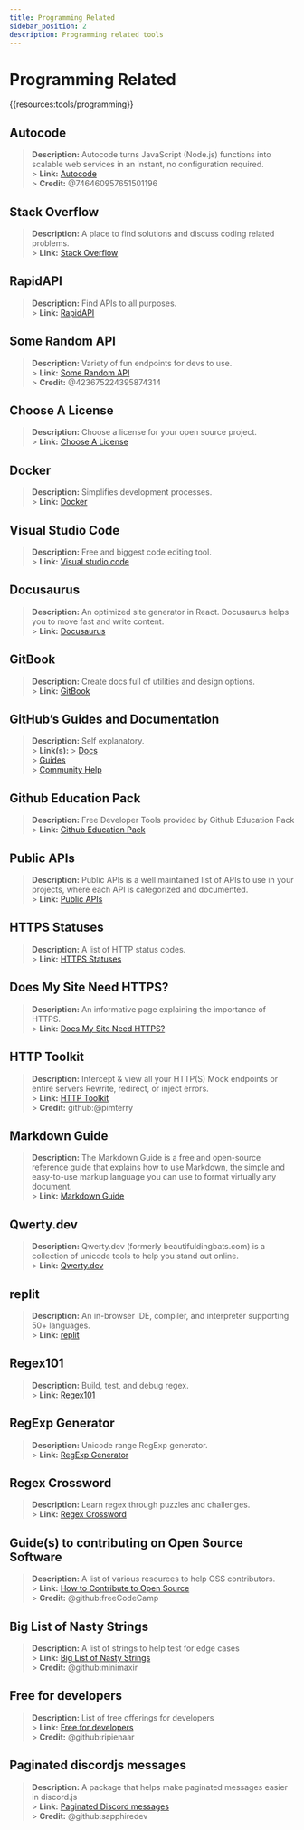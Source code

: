 ```yaml
---
title: Programming Related
sidebar_position: 2
description: Programming related tools
---
```


# Programming Related

{{resources:tools/programming}}

## **Autocode**

> **Description:** Autocode turns JavaScript (Node.js) functions into scalable web services in an instant, no configuration required. <br/> > **Link:** [Autocode](https://autocode.com/) <br/> > **Credit:** @746460957651501196

## **Stack Overflow**

> **Description:** A place to find solutions and discuss coding related problems. <br/> > **Link:** [Stack Overflow](https://stackoverflow.com/)

## **RapidAPI**

> **Description:** Find APIs to all purposes. <br/> > **Link:** [RapidAPI](https://rapidapi.com/)

## **Some Random API**

> **Description:** Variety of fun endpoints for devs to use. <br/> > **Link:** [Some Random API](https://some-random-api.ml/) <br/> > **Credit:** @423675224395874314

## **Choose A License**

> **Description:** Choose a license for your open source project. <br/> > **Link:** [Choose A License](https://choosealicense.com/)

## **Docker**

> **Description:** Simplifies development processes. <br/> > **Link:** [Docker](https://www.docker.com/)

## **Visual Studio Code**

> **Description:** Free and biggest code editing tool. <br/> > **Link:** [Visual studio code](https://code.visualstudio.com)

## **Docusaurus**

> **Description:** An optimized site generator in React. Docusaurus helps you to move fast and write content. <br/> > **Link:** [Docusaurus](https://docusaurus.io/)

## **GitBook**

> **Description:** Create docs full of utilities and design options. <br/> > **Link:** [GitBook](https://www.gitbook.com/)

## **GitHub’s Guides and Documentation**

> **Description:** Self explanatory. <br/> > **Link(s):** > [Docs](https://docs.github.com/en) <br/> > [Guides](https://guides.github.com/) <br/> > [Community Help](https://github.community/)

## **Github Education Pack**

> **Description:** Free Developer Tools provided by Github Education Pack <br/> > **Link:** [Github Education Pack](https://education.github.com/)

## **Public APIs**

> **Description:** Public APIs is a well maintained list of APIs to use in your projects, where each API is categorized and documented. <br/> > **Link:** [Public APIs](https://github.com/public-apis/public-apis)

## **HTTPS Statuses**

> **Description:** A list of HTTP status codes. <br/> > **Link:** [HTTPS Statuses](https://httpstatuses.com/)

## **Does My Site Need HTTPS?**

> **Description:** An informative page explaining the importance of HTTPS. <br/> > **Link:** [Does My Site Need HTTPS?](https://doesmysiteneedhttps.com/)

## **HTTP Toolkit**

> **Description:** Intercept & view all your HTTP(S) Mock endpoints or entire servers Rewrite, redirect, or inject errors. <br/> > **Link:** [HTTP Toolkit](https://httptoolkit.tech/) <br/> > **Credit:** github:@pimterry

## **Markdown Guide**

> **Description:** The Markdown Guide is a free and open-source reference guide that explains how to use Markdown, the simple and easy-to-use markup language you can use to format virtually any document. <br/> > **Link:** [Markdown Guide](https://www.markdownguide.org/)

## **Qwerty.dev**

> **Description:** Qwerty.dev (formerly beautifuldingbats.com) is a collection of unicode tools to help you stand out online. <br/> > **Link:** [Qwerty.dev](https://qwerty.dev/)

## **replit**

> **Description:** An in-browser IDE, compiler, and interpreter supporting 50+ languages. <br/> > **Link:** [replit](https://replit.com/)

## **Regex101**

> **Description:** Build, test, and debug regex. <br/> > **Link:** [Regex101](https://regex101.com/)

## **RegExp Generator**

> **Description:** Unicode range RegExp generator. <br/> > **Link:** [RegExp Generator](https://apps.timwhitlock.info/js/regex#)

## **Regex Crossword**

> **Description:** Learn regex through puzzles and challenges. <br/> > **Link:** [Regex Crossword](https://regexcrossword.com/)

## **Guide(s) to contributing on Open Source Software**

> **Description:** A list of various resources to help OSS contributors. <br/> > **Link:** [How to Contribute to Open Source](https://github.com/freeCodeCamp/how-to-contribute-to-open-source) <br/> > **Credit:** @github:freeCodeCamp

## **Big List of Nasty Strings**

> **Description:** A list of strings to help test for edge cases <br/> > **Link:** [Big List of Nasty Strings](https://github.com/minimaxir/big-list-of-naughty-strings) <br/> > **Credit:** @github:minimaxir

## **Free for developers**

> **Description:** List of free offerings for developers <br/> > **Link:** [Free for developers](https://free-for.dev/#/) <br/> > **Credit:** @github:ripienaar

## **Paginated discordjs messages**

> **Description:** A package that helps make paginated messages easier in discord.js <br/> > **Link:** [Paginated Discord messages](https://www.npmjs.com/package/@sapphire/discord.js-utilities) <br /> > **Credit:** @github:sapphiredev
